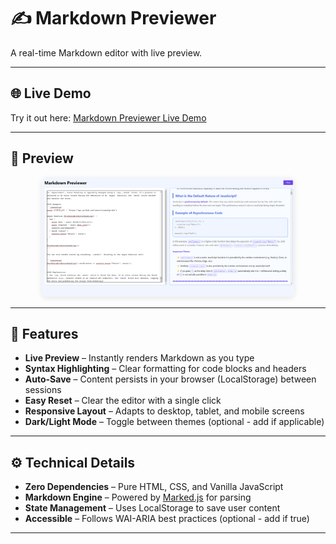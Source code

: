 # ✍️ Markdown Previewer  

A real-time Markdown editor with live preview.  

---

## 🌐 Live Demo  

Try it out here: [Markdown Previewer Live Demo](https://67ec42e2bb9c6d7a53adf72a--shimmering-blancmange-f86cd0.netlify.app/markdown-previewer/)  

---

## 📸 Preview  

<div align="center">
  <img src="./Markdown-Previewer.png" alt="Markdown Previewer" width="80%" style="border-radius: 8px; box-shadow: 0 2px 8px rgba(0,0,0,0.1);">
</div>  

---

## 🚀 Features  

- **Live Preview** – Instantly renders Markdown as you type  
- **Syntax Highlighting** – Clear formatting for code blocks and headers  
- **Auto-Save** – Content persists in your browser (LocalStorage) between sessions  
- **Easy Reset** – Clear the editor with a single click  
- **Responsive Layout** – Adapts to desktop, tablet, and mobile screens  
- **Dark/Light Mode** – Toggle between themes (optional - add if applicable)  

---

## ⚙️ Technical Details  

- **Zero Dependencies** – Pure HTML, CSS, and Vanilla JavaScript  
- **Markdown Engine** – Powered by [Marked.js](https://marked.js.org/) for parsing  
- **State Management** – Uses LocalStorage to save user content  
- **Accessible** – Follows WAI-ARIA best practices (optional - add if true)  

---